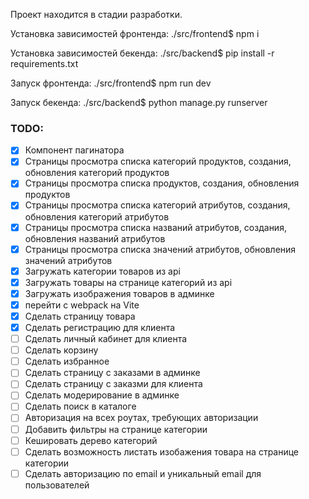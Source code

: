 Проект находится в стадии разработки.

Установка зависимостей фронтенда: ./src/frontend$ npm i

Установка зависимостей бекенда: ./src/backend$ pip install -r requirements.txt

Запуск фронтенда: ./src/frontend$ npm run dev

Запуск бекенда: ./src/backend$ python manage.py runserver

### TODO:
- [x] Компонент пагинатора
- [x] Страницы просмотра списка категорий продуктов, создания, обновления категорий продуктов 
- [x] Страницы просмотра списка продуктов, создания, обновления продуктов 
- [x] Страницы просмотра списка категорий атрибутов, создания, обновления категорий атрибутов 
- [x] Страницы просмотра списка названий атрибутов, создания, обновления названий атрибутов 
- [x] Страницы просмотра списка значений атрибутов, обновления значений атрибутов 
- [x] Загружать категории товаров из api
- [x] Загружать товары на странице категорий из api
- [X] Загружать изображения товаров в админке
- [x] перейти с webpack на Vite
- [x] Сделать страницу товара
- [x] Сделать регистрацию для клиента
- [ ] Сделать личный кабинет для клиента
- [ ] Сделать корзину
- [ ] Сделать избранное
- [ ] Сделать страницу с заказами в админке
- [ ] Сделать страницу с заказми для клиента
- [ ] Сделать модерирование в админке
- [ ] Сделать поиск в каталоге
- [ ] Авторизация на всех роутах, требующих авторизации
- [ ] Добавить фильтры на странице категории
- [ ] Кешировать дерево категорий
- [ ] Сделать возможность листать изобажения товара на странице категории
- [ ] Сделать авторизацию по email и уникальный email для пользователей
